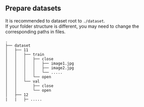 ## Prepare datasets

It is recommended to dataset root to `./dataset`.  
If your folder structure is different, you may need to change the corresponding paths in files.

```
.
├── dataset
│   ├── 11
│   │   ├── train
│   │   │   ├── close
│   │   │   │   ├── image1.jpg
│   │   │   │   ├── image2.jpg
│   │   │   │   └── .....
│   │   │   └── open
│   │   └── val
│   │       ├── close
│   │       └── open
│   ├── 12
|   |   ├─ .....
```  
